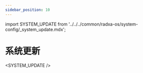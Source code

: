 ```yaml
---
sidebar_position: 10
---
```


import SYSTEM_UPDATE from '../../../common/radxa-os/system-config/\_system_update.mdx';

# 系统更新

<SYSTEM_UPDATE />
